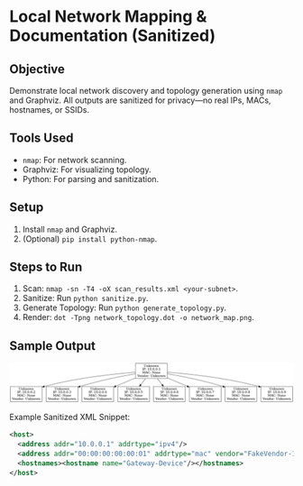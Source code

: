 # Local Network Mapping & Documentation (Sanitized)

## Objective
Demonstrate local network discovery and topology generation using `nmap` and Graphviz. All outputs are sanitized for privacy—no real IPs, MACs, hostnames, or SSIDs.

## Tools Used
- `nmap`: For network scanning.
- Graphviz: For visualizing topology.
- Python: For parsing and sanitization.

## Setup
1. Install `nmap` and Graphviz.
2. (Optional) `pip install python-nmap`.

## Steps to Run
1. Scan: `nmap -sn -T4 -oX scan_results.xml <your-subnet>`.
2. Sanitize: Run `python sanitize.py`.
3. Generate Topology: Run `python generate_topology.py`.
4. Render: `dot -Tpng network_topology.dot -o network_map.png`.

## Sample Output
![Network Topology](network_map.png)

Example Sanitized XML Snippet:
```xml
<host>
  <address addr="10.0.0.1" addrtype="ipv4"/>
  <address addr="00:00:00:00:00:01" addrtype="mac" vendor="FakeVendor-1"/>
  <hostnames><hostname name="Gateway-Device"/></hostnames>
</host>
